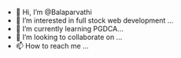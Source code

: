 - 👋 Hi, I’m @Balaparvathi
- 👀 I’m interested in full stock web development ...
- 🌱 I’m currently learning PGDCA...
- 💞️ I’m looking to collaborate on ...
- 📫 How to reach me ...

<!---
Balaparvathi/Balaparvathi is a ✨ special ✨ repository because its `README.md` (this file) appears on your GitHub profile.
You can click the Preview link to take a look at your changes.
--->
